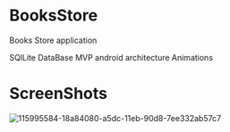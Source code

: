 # BooksStore

Books Store application

SQlLite DataBase
MVP android architecture
Animations

# ScreenShots

![115995584-18a84080-a5dc-11eb-90d8-7ee332ab57c7](https://user-images.githubusercontent.com/60134186/171395460-670b9b51-f957-4d65-bc8f-6031c9949075.jpeg)
